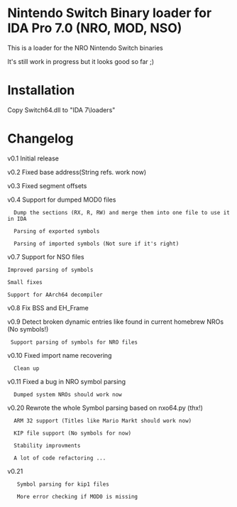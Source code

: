 # Nintendo Switch Binary loader for IDA Pro 7.0 (NRO, MOD, NSO)

This is a loader for the NRO Nintendo Switch binaries

It's still work in progress but it looks good so far ;)

# Installation

Copy Switch64.dll to "IDA 7\loaders"


# Changelog

v0.1 Initial release

v0.2 Fixed base address(String refs. work now)

v0.3 Fixed segment offsets

v0.4 Support for dumped MOD0 files 

      Dump the sections (RX, R, RW) and merge them into one file to use it in IDA
		
      Parsing of exported symbols

      Parsing of imported symbols (Not sure if it's right)                 


v0.7 Support for NSO files

	Improved parsing of symbols
	
	Small fixes
	
	Support for AArch64 decompiler


v0.8 Fix BSS and EH_Frame 


v0.9 Detect broken dynamic entries like found in current homebrew NROs (No symbols!)
	 
	 Support parsing of symbols for NRO files

v0.10 Fixed import name recovering

      Clean up


v0.11 Fixed a bug in NRO symbol parsing

      Dumped system NROs should work now


 v0.20 Rewrote the whole Symbol parsing based on nxo64.py (thx!)

      ARM 32 support (Titles like Mario Markt should work now)

      KIP file support (No symbols for now)

      Stability improvments

      A lot of code refactoring ...

 v0.21 

       Symbol parsing for kip1 files

       More error checking if MOD0 is missing